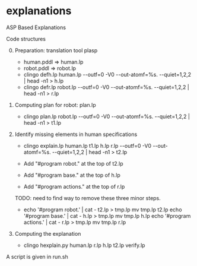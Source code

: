 # explanations
ASP Based Explanations

Code structures

0. Preparation: translation tool plasp 
    * human.pddl => human.lp 
    * robot.pddl    => robot.lp  
    * clingo defh.lp human.lp --outf=0 -V0 --out-atomf=%s. --quiet=1,2,2 | head -n1 > h.lp 
    * clingo defr.lp robot.lp --outf=0 -V0 --out-atomf=%s. --quiet=1,2,2 | head -n1 > r.lp

1. Computing plan for robot: plan.lp 
    * clingo plan.lp robot.lp --outf=0 -V0 --out-atomf=%s. --quiet=1,2,2 | head -n1 > t1.lp 

2. Identify missing elements in human specifications
    * clingo explain.lp human.lp t1.lp h.lp r.lp --outf=0 -V0 --out-atomf=%s. --quiet=1,2,2 | head -n1 > t2.lp 
    
    * Add "#program robot." at the top of t2.lp   
    * Add "#program base." at the top of h.lp   
    * Add "#program actions." at the top of r.lp 
    
    TODO: need to find way to remove these three minor steps. 
    
    * echo '#program robot.' | cat - t2.lp > tmp.lp
      mv tmp.lp t2.lp 
      echo '#program base.' | cat - h.lp > tmp.lp
      mv tmp.lp h.lp
      echo '#program actions.' | cat - r.lp > tmp.lp
      mv tmp.lp r.lp 
        
3. Computing the explanation 
    * clingo hexplain.py human.lp r.lp h.lp t2.lp verify.lp
    
A script is given in run.sh 